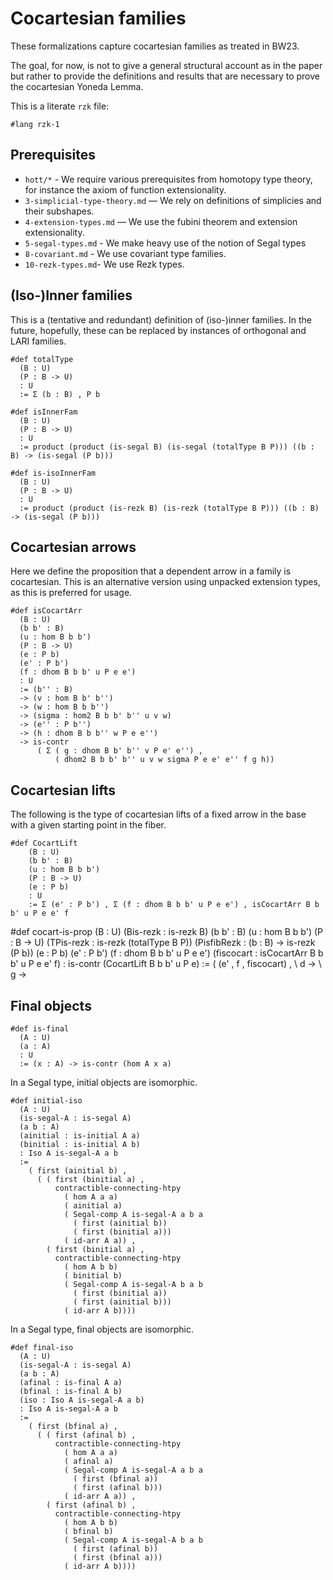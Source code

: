 # Cocartesian families

These formalizations capture cocartesian families as treated in BW23.

The goal, for now, is not to give a general structural account as in the paper
but rather to provide the definitions and results that are necessary to prove
the cocartesian Yoneda Lemma.

This is a literate `rzk` file:

```rzk
#lang rzk-1
```

## Prerequisites

- `hott/*` - We require various prerequisites from homotopy type theory, for
  instance the axiom of function extensionality.
- `3-simplicial-type-theory.md` — We rely on definitions of simplicies and their
  subshapes.
- `4-extension-types.md` — We use the fubini theorem and extension
  extensionality.
- `5-segal-types.md` - We make heavy use of the notion of Segal types
- `8-covariant.md` - We use covariant type families.
- `10-rezk-types.md`- We use Rezk types.

## (Iso-)Inner families

This is a (tentative and redundant) definition of (iso-)inner families. In the
future, hopefully, these can be replaced by instances of orthogonal and LARI
families.

```rzk
#def totalType
  (B : U)
  (P : B -> U)
  : U
  := Σ (b : B) , P b

#def isInnerFam
  (B : U)
  (P : B -> U)
  : U
  := product (product (is-segal B) (is-segal (totalType B P))) ((b : B) -> (is-segal (P b)))

#def is-isoInnerFam
  (B : U)
  (P : B -> U)
  : U
  := product (product (is-rezk B) (is-rezk (totalType B P))) ((b : B) -> (is-segal (P b)))
```

## Cocartesian arrows

Here we define the proposition that a dependent arrow in a family is
cocartesian. This is an alternative version using unpacked extension types, as
this is preferred for usage.

```rzk title="BW23, Definition 5.1.1"
#def isCocartArr
  (B : U)
  (b b' : B)
  (u : hom B b b')
  (P : B -> U)
  (e : P b)
  (e' : P b')
  (f : dhom B b b' u P e e')
  : U
  := (b'' : B)
  -> (v : hom B b' b'')
  -> (w : hom B b b'')
  -> (sigma : hom2 B b b' b'' u v w)
  -> (e'' : P b'')
  -> (h : dhom B b b'' w P e e'')
  -> is-contr
      ( Σ ( g : dhom B b' b'' v P e' e'') ,
          ( dhom2 B b b' b'' u v w sigma P e e' e'' f g h))
```

## Cocartesian lifts

The following is the type of cocartesian lifts of a fixed arrow in the base with
a given starting point in the fiber.

```rzk title="BW23, Definition 5.1.2"
#def CocartLift
    (B : U)
    (b b' : B)
    (u : hom B b b')
    (P : B -> U)
    (e : P b)
    : U
    := Σ (e' : P b') , Σ (f : dhom B b b' u P e e') , isCocartArr B b b' u P e e' f
```

#def cocart-is-prop (B : U) (Bis-rezk : is-rezk B) (b b' : B) (u : hom B b b')
(P : B -> U) (TPis-rezk : is-rezk (totalType B P)) (PisfibRezk : (b : B) ->
is-rezk (P b)) (e : P b) (e' : P b') (f : dhom B b b' u P e e') (fiscocart :
isCocartArr B b b' u P e e' f) : is-contr (CocartLift B b b' u P e) := ( (e' , f
, fiscocart) , \ d -> \ g ->

## Final objects

```rzk
#def is-final
  (A : U)
  (a : A)
  : U
  := (x : A) -> is-contr (hom A x a)
```

In a Segal type, initial objects are isomorphic.

```rzk
#def initial-iso
  (A : U)
  (is-segal-A : is-segal A)
  (a b : A)
  (ainitial : is-initial A a)
  (binitial : is-initial A b)
  : Iso A is-segal-A a b
  :=
    ( first (ainitial b) ,
      ( ( first (binitial a) ,
          contractible-connecting-htpy
            ( hom A a a)
            ( ainitial a)
            ( Segal-comp A is-segal-A a b a
              ( first (ainitial b))
              ( first (binitial a)))
            ( id-arr A a)) ,
        ( first (binitial a) ,
          contractible-connecting-htpy
            ( hom A b b)
            ( binitial b)
            ( Segal-comp A is-segal-A b a b
              ( first (binitial a))
              ( first (ainitial b)))
            ( id-arr A b))))
```

In a Segal type, final objects are isomorphic.

```rzk
#def final-iso
  (A : U)
  (is-segal-A : is-segal A)
  (a b : A)
  (afinal : is-final A a)
  (bfinal : is-final A b)
  (iso : Iso A is-segal-A a b)
  : Iso A is-segal-A a b
  :=
    ( first (bfinal a) ,
      ( ( first (afinal b) ,
          contractible-connecting-htpy
            ( hom A a a)
            ( afinal a)
            ( Segal-comp A is-segal-A a b a
              ( first (bfinal a))
              ( first (afinal b)))
            ( id-arr A a)) ,
        ( first (afinal b) ,
          contractible-connecting-htpy
            ( hom A b b)
            ( bfinal b)
            ( Segal-comp A is-segal-A b a b
              ( first (afinal b))
              ( first (bfinal a)))
            ( id-arr A b))))
```
